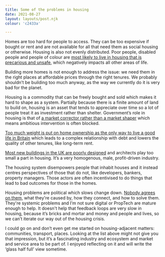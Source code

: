 ```yaml
---
title: Some of the problems in housing
date: 2021-08-27
layout: layouts/post.njk
colour: 'c2433a'

---
```


Homes are too hard for people to access. They can be too expensive if bought or rent and are not available for all that need them as social housing or otherwise. Housing is also not evenly distributed. Poor people, disabled people and people of colour are [most likely to live in housing that is precarious and unsafe](https://www.theguardian.com/society/2021/may/26/black-asian-disabled-tenants-more-likely-face-housing-discrimination), which negatively impacts all other areas of life. 

Building more homes is not enough to address the issue: we need them in the right places at affordable prices through the right tenures. We probably shouldn’t be building too much anyway, as the way we currently do it is very bad for the planet.

Housing is a commodity that can be freely bought and sold which makes it hard to shape as a system. Partially because there is a finite amount of land to build on, housing is an asset that tends to appreciate over time so a lot of people treat it as investment rather than shelter. Government’s role in housing is that of [a market corrector rather than a market shaper](https://www.researchgate.net/publication/303092673_From_market_fixing_to_market-creating_a_new_framework_for_innovation_policy) which means ambitious intervention is often blocked. 

[Too much weight is put on home ownership as the only way to live a good life in Britain](https://www.insidehousing.co.uk/comment/comment/at-the-heart-of-the-conservative-vision-for-housing-is-homeownership-64401) which leads to a complex relationship with debt and lowers the quality of other tenures, like long-term rent. 

[Most new buildings in the UK are poorly designed](https://www.architectsjournal.co.uk/news/most-new-housing-so-poorly-designed-it-should-not-have-been-built-says-bartlett-report) and architects play too small a part in housing. It’s a very homogenous, male, profit-driven industry. 

The housing system disempowers people that inhabit houses and it instead centres perspectives of those that do not, like developers, bankers, property managers. Those actors are often incentivised to do things that lead to bad outcomes for those in the homes.

Housing problems are political which slows change down. [Nobody agrees on them](https://alastairparvin.medium.com/if-the-uk-built-1-million-homes-what-would-happen-to-house-prices-de1fbffa9235), what they're caused by, how they connect, and how to solve them. They're systemic problems and I’m not sure digital or PropTech are mature enough to help. It doesn't help that feedback loops are very slow in housing, because it’s bricks and mortar and money and people and lives, so we can’t iterate our way out of the housing crisis.

I could go on and don’t even get me started on housing-adjacent matters: communities, transport, places. Looking at the list above might not give you that impression, but it’s a fascinating industry and ecosystem and market and service area to be part of. I enjoyed reflecting on it and will write the ‘glass half full’ view sometime.